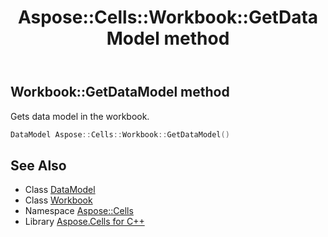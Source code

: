﻿---
title: Aspose::Cells::Workbook::GetDataModel method
linktitle: GetDataModel
second_title: Aspose.Cells for C++ API Reference
description: 'Aspose::Cells::Workbook::GetDataModel method. Gets data model in the workbook in C++.'
type: docs
weight: 7600
url: /cpp/aspose.cells/workbook/getdatamodel/
---
## Workbook::GetDataModel method


Gets data model in the workbook.

```cpp
DataModel Aspose::Cells::Workbook::GetDataModel()
```

## See Also

* Class [DataModel](../../../aspose.cells.datamodels/datamodel/)
* Class [Workbook](../)
* Namespace [Aspose::Cells](../../)
* Library [Aspose.Cells for C++](../../../)
